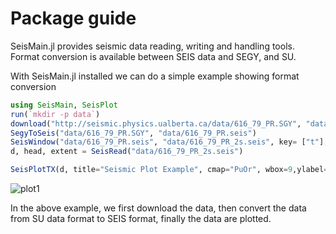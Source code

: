 # Package guide

SeisMain.jl provides seismic data reading, writing and handling tools. 
Format conversion is available between SEIS data and SEGY, and SU.

With SeisMain.jl installed we can do a simple example showing format conversion

```julia
using SeisMain, SeisPlot
run(`mkdir -p data`)
download("http://seismic.physics.ualberta.ca/data/616_79_PR.SGY", "data/616_79_PR.SGY")
SegyToSeis("data/616_79_PR.SGY", "data/616_79_PR.seis")
SeisWindow("data/616_79_PR.seis", "data/616_79_PR_2s.seis", key= ["t"], minval=[0.0], maxval=[2.0])
d, head, extent = SeisRead("data/616_79_PR_2s.seis")

SeisPlotTX(d, title="Seismic Plot Example", cmap="PuOr", wbox=9,ylabel="Time(s)",xlabel="Trace Number(index)",dy=extent.d1)
```

![plot1](http://seismic.physics.ualberta.ca/figures/616_79_PR2.png)

In the above example, we first download the data, then convert the data from SU data format to SEIS format, finally the data are plotted. 
